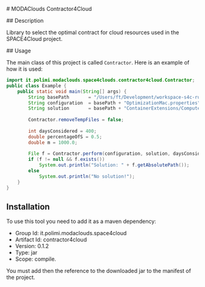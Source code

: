 # MODAClouds Contractor4Cloud

## Description

Library to select the optimal contract for cloud resources used in the SPACE4Cloud project.

## Usage

The main class of this project is called `Contractor`. Here is an example of how it is used:

```java
import it.polimi.modaclouds.space4clouds.contractor4cloud.Contractor;
public class Example {
    public static void main(String[] args) {
        String basePath       = "/Users/ft/Development/workspace-s4c-runtime/Constellation/";
        String configuration  = basePath + "OptimizationMac.properties";
        String solution       = basePath + "ContainerExtensions/Computed/Solution-Conference-Amazon.xml";
        
        Contractor.removeTempFiles = false;
        
        int daysConsidered = 400;
        double percentageOfS = 0.5;
        double m = 1000.0;
        
        File f = Contractor.perform(configuration, solution, daysConsidered, percentageOfS, m);
        if (f != null && f.exists())
            System.out.println("Solution: " + f.getAbsolutePath());
        else
            System.out.println("No solution!");
    }
}
```

## Installation

To use this tool you need to add it as a maven dependency:

* Group Id: it.polimi.modaclouds.space4cloud
* Artifact Id: contractor4cloud
* Version: 0.1.2
* Type: jar
* Scope: compile.

You must add then the reference to the downloaded jar to the manifest of the project.
